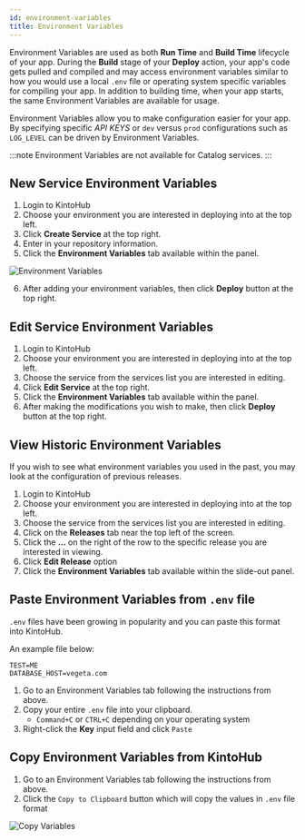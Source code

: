 ```yaml
---
id: environment-variables
title: Environment Variables
---
```


Environment Variables are used as both **Run Time** and **Build Time** lifecycle of your app.
During the **Build** stage of your **Deploy** action, your app's code gets pulled and compiled and may access environment variables similar to how you would use a local `.env` file or operating system specific variables for compiling your app.
In addition to building time, when your app starts, the same Environment Variables are available for usage.

Environment Variables allow you to make configuration easier for your app. By specifying specific _API KEYS_ or `dev` versus `prod` configurations such as `LOG_LEVEL` can be driven by Environment Variables.

:::note
Environment Variables are not available for Catalog services.
:::

## New Service Environment Variables

1. Login to KintoHub
2. Choose your environment you are interested in deploying into at the top left.
3. Click **Create Service** at the top right.
4. Enter in your repository information.
5. Click the **Environment Variables** tab available within the panel.

![Environment Variables](/img/features/env-var-tab.png)

6. After adding your environment variables, then click **Deploy** button at the top right.

## Edit Service Environment Variables

1. Login to KintoHub
2. Choose your environment you are interested in deploying into at the top left.
3. Choose the service from the services list you are interested in editing.
4. Click **Edit Service** at the top right.
5. Click the **Environment Variables** tab available within the panel.
6. After making the modifications you wish to make, then click **Deploy** button at the top right.

## View Historic Environment Variables

If you wish to see what environment variables you used in the past, you may look at the configuration of previous releases.

1. Login to KintoHub
2. Choose your environment you are interested in deploying into at the top left.
3. Choose the service from the services list you are interested in editing.
4. Click on the **Releases** tab near the top left of the screen.
5. Click the **...** on the right of the row to the specific release you are interested in viewing.
6. Click **Edit Release** option
7. Click the **Environment Variables** tab available within the slide-out panel.

## Paste Environment Variables from `.env` file

`.env` files have been growing in popularity and you can paste this format into KintoHub.

An example file below:

```.env
TEST=ME
DATABASE_HOST=vegeta.com
```

1. Go to an Environment Variables tab following the instructions from above.
2. Copy your entire `.env` file into your clipboard.
   - `Command+C` or `CTRL+C` depending on your operating system
3. Right-click the **Key** input field and click `Paste`

## Copy Environment Variables from KintoHub

1. Go to an Environment Variables tab following the instructions from above.
2. Click the `Copy to Clipboard` button which will copy the values in `.env` file format

![Copy Variables](/img/features/copy-env-vars.png)
